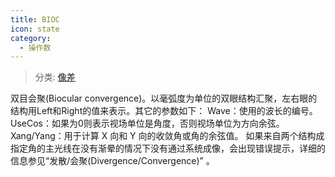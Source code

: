 ```yaml
---
title: BIOC
icon: state
category:
  - 操作数
---
```


> 分类: [像差](/hb/operands/131/885/  "Zemax 操作数 像差")

双目会聚(Biocular convergence)。以毫弧度为单位的双眼结构汇聚，左右眼的结构用Left和Right的值来表示。其它的参数如下： 
Wave：使用的波长的编号。 
UseCos：如果为0则表示视场单位是角度，否则视场单位为方向余弦。 
Xang/Yang：用于计算 X 向和 Y 向的收敛角或角的余弦值。 
如果来自两个结构成指定角的主光线在没有渐晕的情况下没有通过系统成像，会出现错误提示，详细的信息参见“发散/会聚(Divergence/Convergence)” 。
